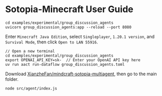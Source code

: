 # Sotopia-Minecraft User Guide

```
cd examples/experimental/group_discussion_agents
uvicorn group_discussion_agents:app --reload --port 8080
```

Enter `Minecraft Java Edition`, select `Singleplayer`, `1.20.1 version`, and `Survival Mode`, then click `Open to LAN 55916`.

```
// Open a new terminal
cd examples/experimental/group_discussion_agents
export OPENAI_API_KEY=sk-  // Enter your OpenAI API key here
uv run aact run-dataflow group_discussion_agents.toml
```

Download [XianzheFan/mindcraft-sotopia-multiagent](https://github.com/XianzheFan/mindcraft-sotopia-multiagent), then go to the main folder.

```
node src/agent/index.js
```